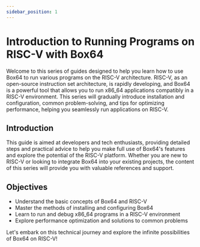 ```yaml
---
sidebar_position: 1
---
```

# Introduction to Running Programs on RISC-V with Box64

Welcome to this series of guides designed to help you learn how to use Box64 to run various programs on the RISC-V architecture. RISC-V, as an open-source instruction set architecture, is rapidly developing, and Box64 is a powerful tool that allows you to run x86_64 applications compatibly in a RISC-V environment. This series will gradually introduce installation and configuration, common problem-solving, and tips for optimizing performance, helping you seamlessly run applications on RISC-V.

## Introduction

This guide is aimed at developers and tech enthusiasts, providing detailed steps and practical advice to help you make full use of Box64's features and explore the potential of the RISC-V platform. Whether you are new to RISC-V or looking to integrate Box64 into your existing projects, the content of this series will provide you with valuable references and support.

## Objectives

* Understand the basic concepts of Box64 and RISC-V
* Master the methods of installing and configuring Box64
* Learn to run and debug x86_64 programs in a RISC-V environment
* Explore performance optimization and solutions to common problems

Let's embark on this technical journey and explore the infinite possibilities of Box64 on RISC-V!

